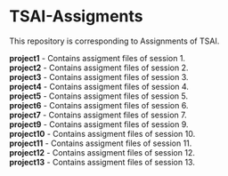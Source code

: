 # TSAI-Assigments
This repository is corresponding to Assignments of TSAI.

**project1** - Contains assigment files of session 1.\
**project2** - Contains assigment files of session 2.\
**project3** - Contains assigment files of session 3.\
**project4** - Contains assigment files of session 4.\
**project5** - Contains assigment files of session 5.\
**project6** - Contains assigment files of session 6.\
**project7** - Contains assigment files of session 7.\
**project9** - Contains assigment files of session 9.\
**project10** - Contains assigment files of session 10.\
**project11** - Contains assigment files of session 11.\
**project12** - Contains assigment files of session 12.\
**project13** - Contains assigment files of session 13.
